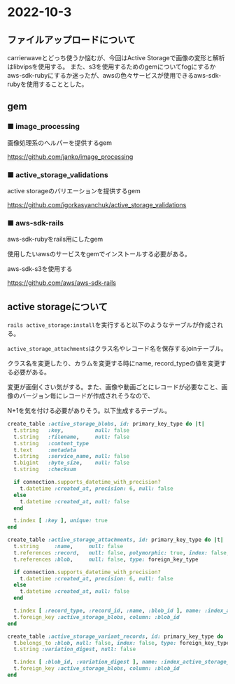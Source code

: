 # 2022-10-3
## ファイルアップロードについて

carrierwaveとどっち使うか悩むが、今回はActive Storageで画像の変形と解析はlibvipsを使用する。
また、s3を使用するためのgemについてfogにするかaws-sdk-rubyにするか迷ったが、awsの色々サービスが使用できるaws-sdk-rubyを使用することとした。


## gem
### ■ image_processing
画像処理系のヘルパーを提供するgem

https://github.com/janko/image_processing

### ■ active_storage_validations
active storageのバリエーションを提供するgem

https://github.com/igorkasyanchuk/active_storage_validations

### ■ aws-sdk-rails
aws-sdk-rubyをrails用にしたgem

使用したいawsのサービスをgemでインストールする必要がある。

aws-sdk-s3を使用する

https://github.com/aws/aws-sdk-rails

## active storageについて

`rails active_storage:install`を実行すると以下のようなテーブルが作成される。

`active_storage_attachments`はクラス名やレコード名を保存するjoinテーブル。

クラス名を変更したり、カラムを変更する時にname, record_typeの値を変更する必要がある。

変更が面倒くさい気がする。また、画像や動画ごとにレコードが必要なこと、画像のバージョン毎にレコードが作成されそうなので、

N+1を気を付ける必要がありそう。以下生成するテーブル。

```ruby
create_table :active_storage_blobs, id: primary_key_type do |t|
  t.string   :key,          null: false
  t.string   :filename,     null: false
  t.string   :content_type
  t.text     :metadata
  t.string   :service_name, null: false
  t.bigint   :byte_size,    null: false
  t.string   :checksum

  if connection.supports_datetime_with_precision?
    t.datetime :created_at, precision: 6, null: false
  else
    t.datetime :created_at, null: false
  end

  t.index [ :key ], unique: true
end

create_table :active_storage_attachments, id: primary_key_type do |t|
  t.string     :name,     null: false
  t.references :record,   null: false, polymorphic: true, index: false, type: foreign_key_type
  t.references :blob,     null: false, type: foreign_key_type

  if connection.supports_datetime_with_precision?
    t.datetime :created_at, precision: 6, null: false
  else
    t.datetime :created_at, null: false
  end

  t.index [ :record_type, :record_id, :name, :blob_id ], name: :index_active_storage_attachments_uniqueness, unique: true
  t.foreign_key :active_storage_blobs, column: :blob_id
end

create_table :active_storage_variant_records, id: primary_key_type do |t|
  t.belongs_to :blob, null: false, index: false, type: foreign_key_type
  t.string :variation_digest, null: false

  t.index [ :blob_id, :variation_digest ], name: :index_active_storage_variant_records_uniqueness, unique: true
  t.foreign_key :active_storage_blobs, column: :blob_id
end

```
